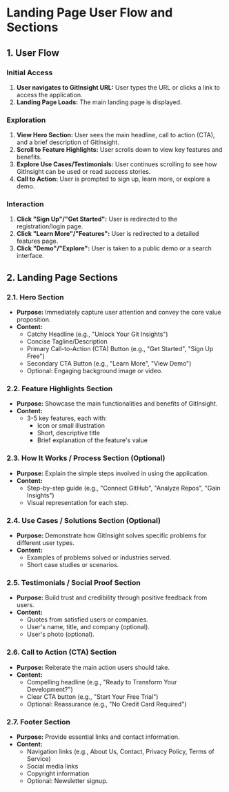 # Landing Page User Flow and Sections

## 1. User Flow

### Initial Access
1.  **User navigates to GitInsight URL:** User types the URL or clicks a link to access the application.
2.  **Landing Page Loads:** The main landing page is displayed.

### Exploration
1.  **View Hero Section:** User sees the main headline, call to action (CTA), and a brief description of GitInsight.
2.  **Scroll to Feature Highlights:** User scrolls down to view key features and benefits.
3.  **Explore Use Cases/Testimonials:** User continues scrolling to see how GitInsight can be used or read success stories.
4.  **Call to Action:** User is prompted to sign up, learn more, or explore a demo.

### Interaction
1.  **Click "Sign Up"/"Get Started":** User is redirected to the registration/login page.
2.  **Click "Learn More"/"Features":** User is redirected to a detailed features page.
3.  **Click "Demo"/"Explore":** User is taken to a public demo or a search interface.

## 2. Landing Page Sections

### 2.1. Hero Section
-   **Purpose:** Immediately capture user attention and convey the core value proposition.
-   **Content:**
    -   Catchy Headline (e.g., "Unlock Your Git Insights")
    -   Concise Tagline/Description
    -   Primary Call-to-Action (CTA) Button (e.g., "Get Started", "Sign Up Free")
    -   Secondary CTA Button (e.g., "Learn More", "View Demo")
    -   Optional: Engaging background image or video.

### 2.2. Feature Highlights Section
-   **Purpose:** Showcase the main functionalities and benefits of GitInsight.
-   **Content:**
    -   3-5 key features, each with:
        -   Icon or small illustration
        -   Short, descriptive title
        -   Brief explanation of the feature's value

### 2.3. How It Works / Process Section (Optional)
-   **Purpose:** Explain the simple steps involved in using the application.
-   **Content:**
    -   Step-by-step guide (e.g., "Connect GitHub", "Analyze Repos", "Gain Insights")
    -   Visual representation for each step.

### 2.4. Use Cases / Solutions Section (Optional)
-   **Purpose:** Demonstrate how GitInsight solves specific problems for different user types.
-   **Content:**
    -   Examples of problems solved or industries served.
    -   Short case studies or scenarios.

### 2.5. Testimonials / Social Proof Section
-   **Purpose:** Build trust and credibility through positive feedback from users.
-   **Content:**
    -   Quotes from satisfied users or companies.
    -   User's name, title, and company (optional).
    -   User's photo (optional).

### 2.6. Call to Action (CTA) Section
-   **Purpose:** Reiterate the main action users should take.
-   **Content:**
    -   Compelling headline (e.g., "Ready to Transform Your Development?")
    -   Clear CTA button (e.g., "Start Your Free Trial")
    -   Optional: Reassurance (e.g., "No Credit Card Required")

### 2.7. Footer Section
-   **Purpose:** Provide essential links and contact information.
-   **Content:**
    -   Navigation links (e.g., About Us, Contact, Privacy Policy, Terms of Service)
    -   Social media links
    -   Copyright information
    -   Optional: Newsletter signup.